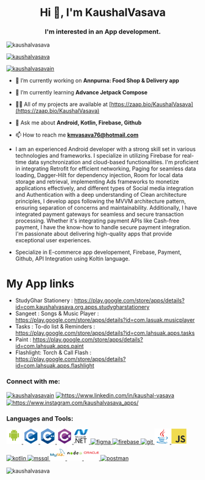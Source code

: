 <h1 align="center">Hi 👋, I'm KaushalVasava</h1>
<h3 align="center">I'm interested in an App development.</h3>

<p align="left"> <img src="https://komarev.com/ghpvc/?username=kaushalvasava&label=Profile%20views&color=0e75b6&style=flat" alt="kaushalvasava" /> </p>

<p align="left"> <a href="https://github.com/ryo-ma/github-profile-trophy"><img src="https://github-profile-trophy.vercel.app/?username=kaushalvasava" alt="kaushalvasava" /></a> </p>

<p align="left"> <a href="https://twitter.com/kaushalvasavain" target="blank"><img src="https://img.shields.io/twitter/follow/kaushalvasavain?logo=twitter&style=for-the-badge" alt="kaushalvasavain" /></a> </p>

- 🔭 I’m currently working on **Annpurna: Food Shop & Delivery app**

- 🌱 I’m currently learning **Advance Jetpack Compose**

- 👨‍💻 All of my projects are available at [https://zaap.bio/KaushalVasava](https://zaap.bio/KaushalVasava)

- 💬 Ask me about **Android, Kotlin, Firebase, Github**

- 📫 How to reach me **kmvasava76@hotmail.com**

- I am an experienced Android developer with a strong skill set in various technologies and frameworks. I specialize in utilizing Firebase for real-time data synchronization and cloud-based functionalities. I'm proficient in integrating Retrofit for efficient networking, Paging for seamless data loading, Dagger-Hilt for dependency injection, Room for local data storage and retrieval, implementing Ads frameworks to monetize applications effectively, and different types of Social media integration and Authentication with a deep understanding of Clean architecture principles, I develop apps following the MVVM architecture pattern, ensuring separation of concerns and maintainability.  Additionally, I have integrated payment gateways for seamless and secure transaction processing. Whether it's integrating payment APIs like Cash-free payment, I have the know-how to handle secure payment integration.  I'm passionate about delivering high-quality apps that provide exceptional user experiences.
- Specialize in E-commerce app developement, Firebase, Payment, Github, API Integration using Koltin language.

# My App links
- StudyGhar Stationery : https://play.google.com/store/apps/details?id=com.kaushalvasava.org.apps.studygharstationery
- Sangeet : Songs & Music Player : https://play.google.com/store/apps/details?id=com.lasuak.musicplayer
- Tasks : To-do list & Reminders : https://play.google.com/store/apps/details?id=com.lahsuak.apps.tasks
- Paint : https://play.google.com/store/apps/details?id=com.lahsuak.apps.paint
- Flashlight: Torch & Call Flash : https://play.google.com/store/apps/details?id=com.lahsuak.apps.flashlight

<h3 align="left">Connect with me:</h3>
<p align="left">
<a href="https://twitter.com/kaushalvasavain" target="blank"><img align="center" src="https://raw.githubusercontent.com/rahuldkjain/github-profile-readme-generator/master/src/images/icons/Social/twitter.svg" alt="kaushalvasavain" height="30" width="40" /></a>
<a href="https://www.linkedin.com/in/kaushal-vasava" target="blank"><img align="center" src="https://raw.githubusercontent.com/rahuldkjain/github-profile-readme-generator/master/src/images/icons/Social/linked-in-alt.svg" alt="https://www.linkedin.com/in/kaushal-vasava" height="30" width="40" /></a>
<a href="https://www.instagram.com/kaushalvasava_apps/" target="blank"><img align="center" src="https://raw.githubusercontent.com/rahuldkjain/github-profile-readme-generator/master/src/images/icons/Social/instagram.svg" alt="https://www.instagram.com/kaushalvasava_apps/" height="30" width="40" /></a>
</p>

<h3 align="left">Languages and Tools:</h3>
<p align="left"> <a href="https://developer.android.com" target="_blank" rel="noreferrer"> <img src="https://raw.githubusercontent.com/devicons/devicon/master/icons/android/android-original-wordmark.svg" alt="android" width="40" height="40"/> </a> <a href="https://www.cprogramming.com/" target="_blank" rel="noreferrer"> <img src="https://raw.githubusercontent.com/devicons/devicon/master/icons/c/c-original.svg" alt="c" width="40" height="40"/> </a> <a href="https://www.w3schools.com/cpp/" target="_blank" rel="noreferrer"> <img src="https://raw.githubusercontent.com/devicons/devicon/master/icons/cplusplus/cplusplus-original.svg" alt="cplusplus" width="40" height="40"/> </a> <a href="https://www.w3schools.com/cs/" target="_blank" rel="noreferrer"> <img src="https://raw.githubusercontent.com/devicons/devicon/master/icons/csharp/csharp-original.svg" alt="csharp" width="40" height="40"/> </a> <a href="https://dotnet.microsoft.com/" target="_blank" rel="noreferrer"> <img src="https://raw.githubusercontent.com/devicons/devicon/master/icons/dot-net/dot-net-original-wordmark.svg" alt="dotnet" width="40" height="40"/> </a> <a href="https://www.figma.com/" target="_blank" rel="noreferrer"> <img src="https://www.vectorlogo.zone/logos/figma/figma-icon.svg" alt="figma" width="40" height="40"/> </a> <a href="https://firebase.google.com/" target="_blank" rel="noreferrer"> <img src="https://www.vectorlogo.zone/logos/firebase/firebase-icon.svg" alt="firebase" width="40" height="40"/> </a> <a href="https://git-scm.com/" target="_blank" rel="noreferrer"> <img src="https://www.vectorlogo.zone/logos/git-scm/git-scm-icon.svg" alt="git" width="40" height="40"/> </a> <a href="https://www.java.com" target="_blank" rel="noreferrer"> <img src="https://raw.githubusercontent.com/devicons/devicon/master/icons/java/java-original.svg" alt="java" width="40" height="40"/> </a> <a href="https://developer.mozilla.org/en-US/docs/Web/JavaScript" target="_blank" rel="noreferrer"> <img src="https://raw.githubusercontent.com/devicons/devicon/master/icons/javascript/javascript-original.svg" alt="javascript" width="40" height="40"/> </a> <a href="https://kotlinlang.org" target="_blank" rel="noreferrer"> <img src="https://www.vectorlogo.zone/logos/kotlinlang/kotlinlang-icon.svg" alt="kotlin" width="40" height="40"/> </a> <a href="https://www.microsoft.com/en-us/sql-server" target="_blank" rel="noreferrer"> <img src="https://www.svgrepo.com/show/303229/microsoft-sql-server-logo.svg" alt="mssql" width="40" height="40"/> </a> <a href="https://www.mysql.com/" target="_blank" rel="noreferrer"> <img src="https://raw.githubusercontent.com/devicons/devicon/master/icons/mysql/mysql-original-wordmark.svg" alt="mysql" width="40" height="40"/> </a> <a href="https://nodejs.org" target="_blank" rel="noreferrer"> <img src="https://raw.githubusercontent.com/devicons/devicon/master/icons/nodejs/nodejs-original-wordmark.svg" alt="nodejs" width="40" height="40"/> </a> <a href="https://www.oracle.com/" target="_blank" rel="noreferrer"> <img src="https://raw.githubusercontent.com/devicons/devicon/master/icons/oracle/oracle-original.svg" alt="oracle" width="40" height="40"/> </a> <a href="https://postman.com" target="_blank" rel="noreferrer"> <img src="https://www.vectorlogo.zone/logos/getpostman/getpostman-icon.svg" alt="postman" width="40" height="40"/> </a> </p>

<p><img align="center" src="https://github-readme-streak-stats.herokuapp.com/?user=kaushalvasava&" alt="kaushalvasava" /></p>
